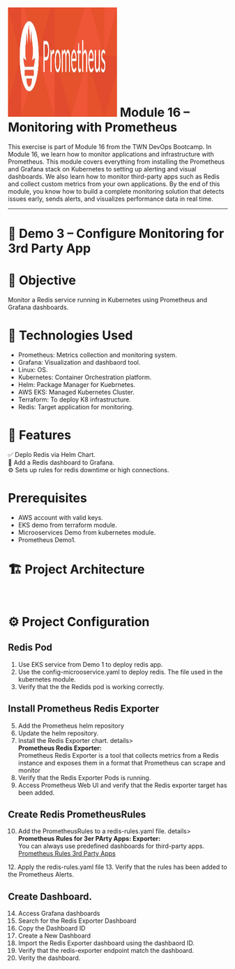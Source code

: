 # <img width="250" height="250" alt="image" src="https://github.com/lala-la-flaca/DevOpsBootcamp_16_Prometheus/blob/main/Img/1a4f23660b53de848a6a721e3719b077.jpg"/> Module 16 – Monitoring with Prometheus

This exercise is part of Module 16 from the TWN DevOps Bootcamp. In Module 16, we learn how to monitor applications and infrastructure with Prometheus. This module covers everything from installing the Prometheus and Grafana stack on Kubernetes to setting up alerting and visual dashboards. We also learn how to monitor third-party apps such as Redis and collect custom metrics from your own applications. By the end of this module, you know how to build a complete monitoring solution that detects issues early, sends alerts, and visualizes performance data in real time.

---
<a id="demo2"></a>
# 🚨 Demo 3 –  Configure Monitoring for 3rd Party App
# 📌 Objective
Monitor a Redis service running in Kubernetes using Prometheus and Grafana dashboards.

# 🚀 Technologies Used
* Prometheus: Metrics collection and monitoring system.
* Grafana: Visualization and dashbaord tool.
* Linux: OS.
* Kubernetes: Container Orchestration platform.
* Helm: Package Manager for Kuebrnetes.
* AWS EKS: Managed Kubernetes Cluster.
* Terraform: To deploy K8 infrastructure.
* Redis: Target application for monitoring.

# 🎯 Features
  ✅ Deplo Redis via Helm Chart.<br>
  📁 Add a Redis dashboard to Grafana.<br>
  ⚙️ Sets up rules for redis downtime or high connections.<br>
  
# Prerequisites
* AWS account with valid keys.
* EKS demo from terraform module.
* Microoservices Demo from kubernetes module.
* Prometheus Demo1.
  
# 🏗 Project Architecture
<img src=""/>

# ⚙️ Project Configuration
## Redis Pod
1. Use EKS service from Demo 1 to deploy redis app.
2. Use the config-microoservice.yaml to deploy redis. The file used in the kubernetes module.
3. Verify that the the Redids pod is working correctly.

## Install Prometheus  Redis Exporter
5. Add the Prometheus helm repository
6. Update the helm repository.
7. Install the Redis Exporter chart.
   details><summary><strong>Prometheus Redis Exporter:</strong></summary>
   Prometheus Redis Exporter is a tool that collects metrics from a Redis instance and exposes them in a format that Prometheus can scrape and monitor
   </details>
8. Verify that the Redis Exporter Pods is running.
9. Access Prometheus Web UI and verify that the Redis exporter target has been added.

## Create Redis PrometheusRules
10. Add the PrometheusRules to a redis-rules.yaml file.
    details><summary><strong>Prometheus Rules for 3er PArty Apps: Exporter:</strong></summary>
   You can always use predefined dashboards for third-party apps. [Prometheus Rules 3rd Party Apps](https://samber.github.io/awesome-prometheus-alerts/rules#redis)
   </details>
12. Apply the redis-rules.yaml file
13. Verify that the rules has been added to the Prometheus Alerts.

## Create Dashboard.
14. Access Grafana dashboards
15. Search for the Redis Exporter Dashboard
16. Copy the Dashboard ID
17. Create a New Dashboard
18. Import the Redis Exporter dashboard using the dashbaord ID.
19. Verify that the redis-exporter endpoint match the dashboard.
20. Verity the dashboard.
